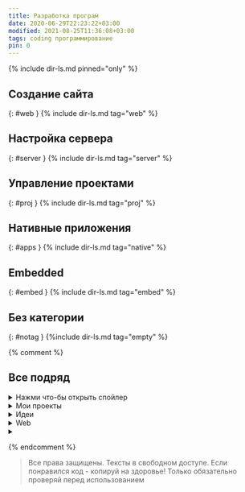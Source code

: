 ```yaml
---
title: Разработка програм
date: 2020-06-29T22:23:22+03:00
modified: 2021-08-25T11:36:08+03:00
tags: coding программирование
pin: 0
---
```



{% include dir-ls.md pinned="only" %}


## Создание сайта
{: #web }
{% include dir-ls.md tag="web" %}

## Настройка сервера
{: #server }
{% include dir-ls.md tag="server" %}

## Управление проектами
{: #proj }
{% include dir-ls.md tag="proj" %}

## Нативные приложения
{: #apps }
{% include dir-ls.md tag="native" %}

## Embedded 
{: #embed }
{% include dir-ls.md tag="embed" %}

## Без категории
{: #notag }
{%include dir-ls.md tag="empty" %}







{% comment %}

## Все подряд
<details markdown="1">
<summary markdown="0">Нажми что-бы открыть спойлер</summary>
{% include dir-ls.md pinned="yes" %}
</details>


<details markdown="1"><summary markdown="0">Мои проекты</summary>
{% include dir-ls.md tag="project" %}
</details>


<details markdown="1"><summary markdown="0">Идеи</summary>
{% include dir-ls.md dir="/projects/" tag="coding" %}
</details>


<details markdown="1"><summary markdown="0">Web</summary>
{% include dir-ls.md tag="web" %}
</details>


<details>
<summary></summary>
- Фронтенд. Создание сайта, маркдаун
- Бэкенд. Настройка сервера, веб-приложений, телеграм боты
- Архитектура, управление
- Для мобильников и компов
- Микроконтроллеры. Embedded
- Прочее (тг боты)
</details>

{% endcomment %}


> Все права защищены. Тексты в свободном доступе. Если понравился код - копируй на здоровье! Только обязательно проверяй перед использованием
